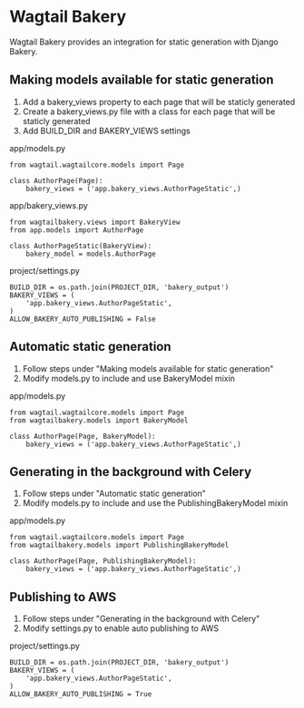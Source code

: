 Wagtail Bakery
========================
Wagtail Bakery provides an integration for static generation with Django Bakery. 

Making models available for static generation
---------
1. Add a bakery_views property to each page that will be staticly generated
2. Create a bakery_views.py file with a class for each page that will be staticly generated
3. Add BUILD_DIR and BAKERY_VIEWS settings

app/models.py

    from wagtail.wagtailcore.models import Page

    class AuthorPage(Page):
        bakery_views = ('app.bakery_views.AuthorPageStatic',)

app/bakery_views.py

    from wagtailbakery.views import BakeryView
    from app.models import AuthorPage

    class AuthorPageStatic(BakeryView):
        bakery_model = models.AuthorPage

project/settings.py

    BUILD_DIR = os.path.join(PROJECT_DIR, 'bakery_output')
    BAKERY_VIEWS = (
        'app.bakery_views.AuthorPageStatic',
    )
    ALLOW_BAKERY_AUTO_PUBLISHING = False

Automatic static generation
---------
1. Follow steps under "Making models available for static generation"
2. Modify models.py to include and use BakeryModel mixin

app/models.py

    from wagtail.wagtailcore.models import Page
    from wagtailbakery.models import BakeryModel

    class AuthorPage(Page, BakeryModel):
        bakery_views = ('app.bakery_views.AuthorPageStatic',)

Generating in the background with Celery
---------
1. Follow steps under "Automatic static generation"
2. Modify models.py to include and use the PublishingBakeryModel mixin

app/models.py

    from wagtail.wagtailcore.models import Page
    from wagtailbakery.models import PublishingBakeryModel

    class AuthorPage(Page, PublishingBakeryModel):
        bakery_views = ('app.bakery_views.AuthorPageStatic',)

Publishing to AWS 
---------
1. Follow steps under "Generating in the background with Celery"
2. Modify settings.py to enable auto publishing to AWS

project/settings.py

    BUILD_DIR = os.path.join(PROJECT_DIR, 'bakery_output')
    BAKERY_VIEWS = (
        'app.bakery_views.AuthorPageStatic',
    )
    ALLOW_BAKERY_AUTO_PUBLISHING = True


